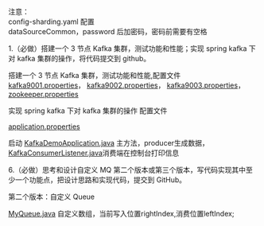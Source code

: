 注意：  
config-sharding.yaml 配置  
dataSourceCommon，password 后加密码，密码前需要有空格  

1.（必做）搭建一个 3 节点 Kafka 集群，测试功能和性能；实现 spring kafka 下对 kafka 集群的操作，将代码提交到 github。
 
搭建一个 3 节点 Kafka 集群，测试功能和性能,配置文件
[kafka9001.properties](spring-kafka-example/config/kafka9001.properties)，
[kafka9002.properties](spring-kafka-example/config/kafka9002.properties)，
[kafka9003.properties](spring-kafka-example/config/kafka9003.properties)，
[zookeeper.properties](spring-kafka-example/config/zookeeper.properties)


实现 spring kafka 下对 kafka 集群的操作
配置文件

[application.properties](spring-kafka-example/src/main/resources/application.properties)

启动
[KafkaDemoApplication.java](spring-kafka-example/src/main/java/bytes/qhh/kafkaApp/KafkaDemoApplication.java)
主方法，producer生成数据，[KafkaConsumerListener.java](spring-kafka-example/src/main/java/bytes/qhh/kafkaApp/KafkaConsumerListener.java)消费端在控制台打印信息

6.（必做）思考和设计自定义 MQ 第二个版本或第三个版本，写代码实现其中至少一个功能点，把设计思路和实现代码，提交到 GitHub。

第二个版本：自定义 Queue

[MyQueue.java](qmq-core/src/main/java/bytes/qhh/qmq/core/MyQueue.java)
自定义数组，当前写入位置rightIndex,消费位置leftIndex;




